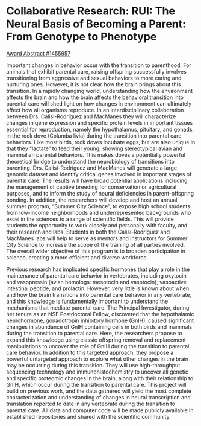 Collaborative Research: RUI: The Neural Basis of Becoming a Parent: From Genotype to Phenotype
==============================================================================================

[Award Abstract
\#1455957](https://www.nsf.gov/awardsearch/showAward?AWD_ID=1455957&HistoricalAwards=false)

Important changes in behavior occur with the transition to parenthood.
For animals that exhibit parental care, raising offspring successfully
involves transitioning from aggressive and sexual behaviors to more
caring and nurturing ones. However, it is not clear how the brain brings
about this transition. In a rapidly changing world, understanding how
the environment affects the brain and how the brain affects the
behavioral transition into parental care will shed light on how changes
in environment can ultimately affect how all organisms reproduce. In an
interdisciplinary collaboration between Drs. Calisi-Rodríguez and
MacManes they will characterize changes in gene expression and specific
protein levels in important tissues essential for reproduction, namely
the hypothalamus, pituitary, and gonads, in the rock dove (Columba
livia) during the transition into parental care behaviors. Like most
birds, rock doves incubate eggs, but are also unique in that they
“lactate” to feed their young, showing stereotypical avian and mammalian
parental behaviors. This makes doves a potentially powerful theoretical
bridge to understand the neurobiology of transitions into parenting.
Drs. Calisi-Rodríguez and MacManes will generate a large genomic dataset
and identify critical genes involved in important stages of parental
care. The results will have broad potential applications including the
management of captive breeding for conservation or agricultural
purposes, and to inform the study of neural deficiencies in
parent-offspring bonding. In addition, the researchers will develop and
host an annual summer program, “Summer City Science”, to expose high
school students from low-income neighborhoods and underrepresented
backgrounds who excel in the sciences to a range of scientific fields.
This will provide students the opportunity to work closely and
personally with faculty, and their research and labs. Students in both
the Calisi-Rodríguez and MacManes labs will help to serve as mentors and
instructors for Summer City Science to increase the scope of the
training of all parties involved. The overall wider objective of this
program is to broaden participation in science, creating a more
efficient and diverse workforce.

Previous research has implicated specific hormones that play a role in
the maintenance of parental care behavior in vertebrates, including
oxytocin and vasopressin (avian homologs: mesotocin and vasotocin),
vasoactive intestinal peptide, and prolactin. However, very little is
known about when and how the brain transitions into parental care
behavior in any vertebrate, and this knowledge is fundamentally
important to understand the mechanisms that mediate parental care. The
Principal Investigator, during her tenure as an NSF Postdoctoral Fellow,
discovered that the hypothalamic neurohormone, gonadotropin inhibitory
hormone (GnIH), caused significant changes in abundance of GnIH
containing cells in both birds and mammals during the transition to
parental care. Here, the researchers propose to expand this knowledge
using classic offspring removal and replacement manipulations to uncover
the role of GnIH during the transition to parental care behavior. In
addition to this targeted approach, they propose a powerful untargeted
approach to explore what other changes in the brain may be occurring
during this transition. They will use high-throughput sequencing
technology and immunohistochemistry to uncover all genetic and specific
proteomic changes in the brain, along with their relationship to GnIH,
which occur during the transition to parental care. This project will
build on previous work, and the data gathered will yield the most
complete characterization and understanding of changes in neural
transcription and translation reported to date in any vertebrate during
the transition to parental care. All data and computer code will be made
publicly available in established repositories and shared with the
scientific community.

